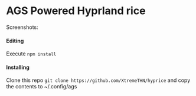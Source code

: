 # AGS Powered Hyprland rice

Screenshots:

#### Editing
Execute `npm install`

#### Installing
Clone this repo `git clone https://github.com/XtremeTHN/hyprice` and copy the contents to ~/.config/ags
